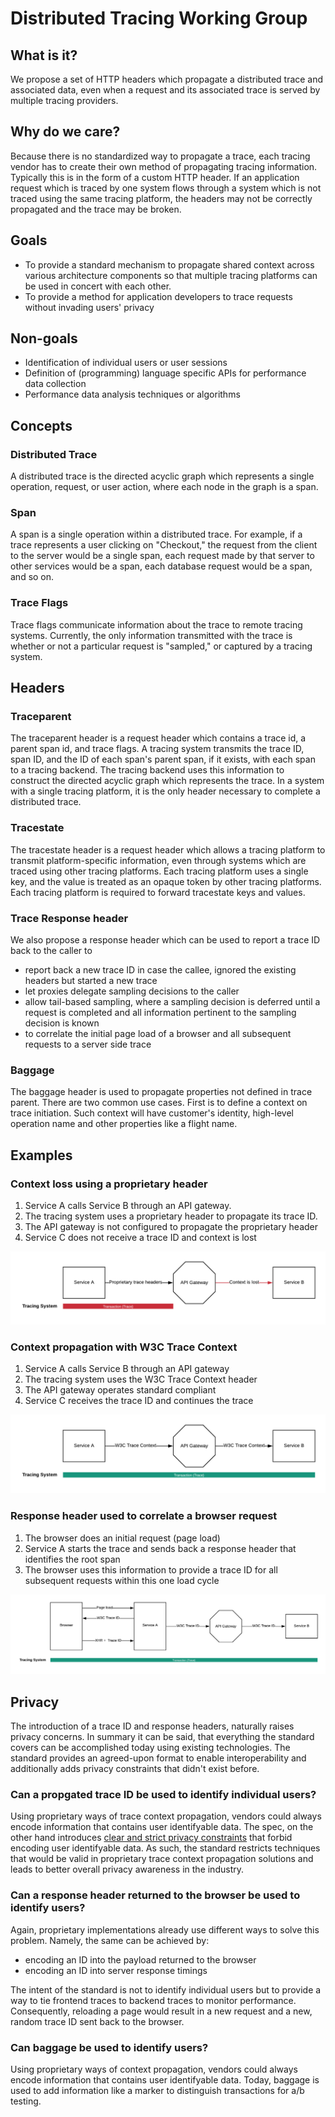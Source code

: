 # Distributed Tracing Working Group

## What is it?

We propose a set of HTTP headers which propagate a distributed trace and associated data, even when a request and its associated trace is served by multiple tracing providers.

## Why do we care?

Because there is no standardized way to propagate a trace, each tracing vendor has to create their own method of propagating tracing information. Typically this is in the form of a custom HTTP header. If an application request which is traced by one system flows through a system which is not traced using the same tracing platform, the headers may not be correctly propagated and the trace may be broken.

## Goals

- To provide a standard mechanism to propagate shared context across various architecture components so that multiple tracing platforms can be used in concert with each other.
- To provide a method for application developers to trace requests without invading users' privacy

## Non-goals
- Identification of individual users or user sessions
- Definition of (programming) language specific APIs for performance data collection
- Performance data analysis techniques or algorithms

## Concepts

### Distributed Trace
A distributed trace is the directed acyclic graph which represents a single operation, request, or user action, where each node in the graph is a span.

### Span
A span is a single operation within a distributed trace. For example, if a trace represents a user clicking on "Checkout," the request from the client to the server would be a single span, each request made by that server to other services would be a span, each database request would be a span, and so on.

### Trace Flags
Trace flags communicate information about the trace to remote tracing systems. Currently, the only information transmitted with the trace is whether or not a particular request is "sampled," or captured by a tracing system.

## Headers

### Traceparent

The traceparent header is a request header which contains a trace id, a parent span id, and trace flags. A tracing system transmits the trace ID, span ID, and the ID of each span's parent span, if it exists, with each span to a tracing backend. The tracing backend uses this information to construct the directed acyclic graph which represents the trace. In a system with a single tracing platform, it is the only header necessary to complete a distributed trace.

### Tracestate

The tracestate header is a request header which allows a tracing platform to transmit platform-specific information, even through systems which are traced using other tracing platforms. Each tracing platform uses a single key, and the value is treated as an opaque token by other tracing platforms. Each tracing platform is required to forward tracestate keys and values.

### Trace Response header

We also propose a response header which can be used to report a trace ID back to the caller to
- report back a new trace ID in case the callee, ignored the existing headers but started a new trace
- let proxies delegate sampling decisions to the caller
- allow tail-based sampling, where a sampling decision is deferred until a request is completed and all information pertinent to the sampling decision is known
- to correlate the initial page load of a browser and all subsequent requests to a server side trace

### Baggage

The baggage header is used to propagate properties not defined in trace parent.
There are two common use cases. First is to define a context on trace initiation.
Such context will have customer's identity, high-level operation name and other properties like a flight name.

## Examples

### Context loss using a proprietary header

1. Service A calls Service B through an API gateway.
2. The tracing system uses a proprietary header to propagate its trace ID.
3. The API gateway is not configured to propagate the proprietary header
4. Service C does not receive a trace ID and context is lost

![Context loss due to a middleware](./assets/explainer_context_loss.png "Context loss due to a middleware")

### Context propagation with W3C Trace Context
1. Service A calls Service B through an API gateway
2. The tracing system uses the W3C Trace Context header
3. The API gateway operates standard compliant
4. Service C receives the trace ID and continues the trace

![Context propagation through a standard compliant middleware](./assets/explainer_context_preserved.png "Context propagation through a standard compliant middleware")

### Response header used to correlate a browser request
1. The browser does an initial request (page load)
2. Service A starts the trace and sends back a response header that identifies the root span
3. The browser uses this information to provide a trace ID for all subsequent requests within this one load cycle

![Context propagation for browsers via response header](./assets/explainer_browser_responseheader.png "Context propagation for browsers via response header")

## Privacy
The introduction of a trace ID and response headers, naturally raises privacy concerns.
In summary it can be said, that everything the standard covers can be accomplished today
using existing technologies.
The standard provides an agreed-upon format to enable interoperability and additionally
adds privacy constraints that didn't exist before.

### Can a propgated trace ID be used to identify individual users?
Using proprietary ways of trace context propagation, vendors could always encode
information that contains user identifyable data.
The spec, on the other hand introduces [clear and strict privacy constraints](https://www.w3.org/TR/trace-context/#privacy-of-traceparent-field) that
forbid encoding user identifyable data.
As such, the standard restricts techniques that would be valid in proprietary trace context propagation solutions and leads
to better overall privacy awareness in the industry.

### Can a response header returned to the browser be used to identify users?
Again, proprietary implementations already use different ways to solve this problem.
Namely, the same can be achieved by:
- encoding an ID into the payload returned to the browser
- encoding an ID into server response timings

The intent of the standard is not to identify individual users but to provide a way
to tie frontend traces to backend traces to monitor performance.
Consequently, reloading a page would result in a new request and a new, random trace
ID sent back to the browser.

### Can baggage be used to identify users?
Using proprietary ways of context propagation, vendors could always encode
information that contains user identifyable data.
Today, baggage is used to add information like a marker to distinguish transactions for
a/b testing.
